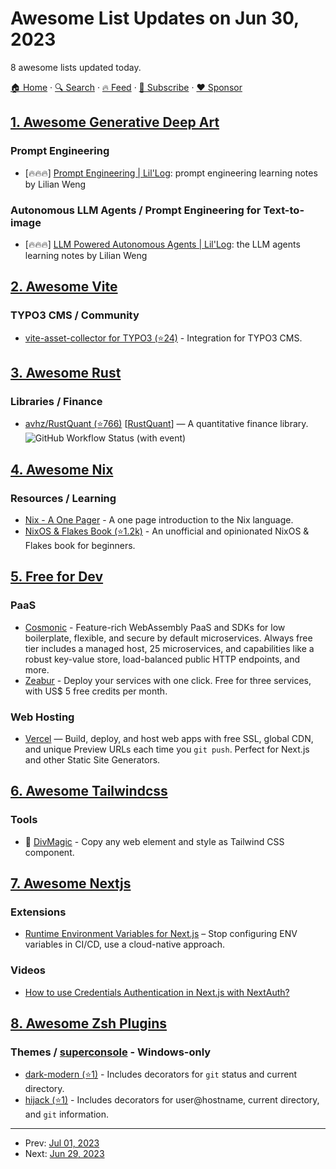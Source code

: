 # Awesome List Updates on Jun 30, 2023

8 awesome lists updated today.

[🏠 Home](/README.md) · [🔍 Search](https://www.trackawesomelist.com/search/) · [🔥 Feed](https://www.trackawesomelist.com/rss.xml) · [📮 Subscribe](https://trackawesomelist.us17.list-manage.com/subscribe?u=d2f0117aa829c83a63ec63c2f&id=36a103854c) · [❤️  Sponsor](https://github.com/sponsors/theowenyoung)



## [1. Awesome Generative Deep Art](/content/filipecalegario/awesome-generative-deep-art/README.md)

### Prompt Engineering

*   \[🔥🔥🔥] [Prompt Engineering | Lil'Log](https://lilianweng.github.io/posts/2023-03-15-prompt-engineering/): prompt engineering learning notes by Lilian Weng

### Autonomous LLM Agents / Prompt Engineering for Text-to-image

*   \[🔥🔥🔥] [LLM Powered Autonomous Agents | Lil'Log](https://lilianweng.github.io/posts/2023-06-23-agent/): the LLM agents learning notes by Lilian Weng

## [2. Awesome Vite](/content/vitejs/awesome-vite/README.md)

### TYPO3 CMS / Community

*   [vite-asset-collector for TYPO3 (⭐24)](https://github.com/s2b/vite-asset-collector) - Integration for TYPO3 CMS.

## [3. Awesome Rust](/content/rust-unofficial/awesome-rust/README.md)

### Libraries / Finance

*   [avhz/RustQuant (⭐766)](https://github.com/avhz/RustQuant) \[[RustQuant](https://crates.io/crates/RustQuant)] — A quantitative finance library. ![GitHub Workflow Status (with event)](https://img.shields.io/github/actions/workflow/status/avhz/RustQuant/build.yml)

## [4. Awesome Nix](/content/nix-community/awesome-nix/README.md)

### Resources / Learning

*   [Nix - A One Pager](https://code.tvl.fyi/about/nix/nix-1p) - A one page introduction to the Nix language.
*   [NixOS & Flakes Book (⭐1.2k)](https://github.com/ryan4yin/nixos-and-flakes-book) - An unofficial and opinionated NixOS & Flakes book for beginners.

## [5. Free for Dev](/content/ripienaar/free-for-dev/README.md)

### PaaS

*   [Cosmonic](https://cosmonic.com) - Feature-rich WebAssembly PaaS and SDKs for low boilerplate, flexible, and secure by default microservices. Always free tier includes a managed host, 25 microservices, and capabilities like a robust key-value store, load-balanced public HTTP endpoints, and more.
*   [Zeabur](https://zeabur.com) - Deploy your services with one click. Free for three services, with US$ 5 free credits per month.

### Web Hosting

*   [Vercel](https://vercel.com/) — Build, deploy, and host web apps with free SSL, global CDN, and unique Preview URLs each time you `git push`. Perfect for Next.js and other Static Site Generators.

## [6. Awesome Tailwindcss](/content/aniftyco/awesome-tailwindcss/README.md)

### Tools

*   💼 [DivMagic](https://divmagic.com) - Copy any web element and style as Tailwind CSS component.

## [7. Awesome Nextjs](/content/unicodeveloper/awesome-nextjs/README.md)

### Extensions

*   [Runtime Environment Variables for Next.js](https://www.npmjs.com/package/@cuww/runtime-env) – Stop configuring ENV variables in CI/CD, use a cloud-native approach.

### Videos

*   [How to use Credentials Authentication in Next.js with NextAuth?](https://youtu.be/fqXC2V-MSV4)

## [8. Awesome Zsh Plugins](/content/unixorn/awesome-zsh-plugins/README.md)

### Themes / [superconsole](https://github.com/alexchmykhalo/superconsole) - Windows-only

*   [dark-modern (⭐1)](https://github.com/d-exclaimation/vscode-dark-modern.zsh-theme) - Includes decorators for `git` status and current directory.
*   [hijack (⭐1)](https://github.com/thegodheehee/hijack-zsh) - Includes decorators for user\@hostname, current directory, and `git` information.

---

- Prev: [Jul 01, 2023](/content/2023/07/01/README.md)
- Next: [Jun 29, 2023](/content/2023/06/29/README.md)